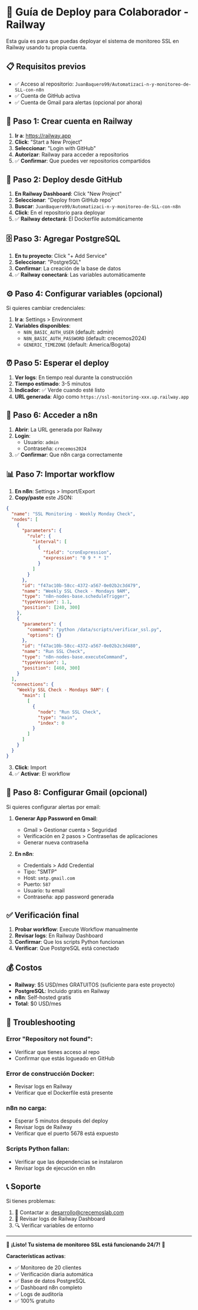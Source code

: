 # 🚀 Guía de Deploy para Colaborador - Railway

Esta guía es para que puedas deployar el sistema de monitoreo SSL en Railway usando tu propia cuenta.

## 📋 Requisitos previos
- ✅ Acceso al repositorio: `JuanBaquero99/Automatizaci-n-y-monitoreo-de-SLL-con-n8n`
- ✅ Cuenta de GitHub activa
- ✅ Cuenta de Gmail para alertas (opcional por ahora)

## 🚂 Paso 1: Crear cuenta en Railway

1. **Ir a**: https://railway.app
2. **Click**: "Start a New Project"
3. **Seleccionar**: "Login with GitHub"
4. **Autorizar**: Railway para acceder a repositorios
5. ✅ **Confirmar**: Que puedes ver repositorios compartidos

## 🔗 Paso 2: Deploy desde GitHub

1. **En Railway Dashboard**: Click "New Project"
2. **Seleccionar**: "Deploy from GitHub repo"
3. **Buscar**: `JuanBaquero99/Automatizaci-n-y-monitoreo-de-SLL-con-n8n`
4. **Click**: En el repositorio para deployar
5. ✅ **Railway detectará**: El Dockerfile automáticamente

## 🗄️ Paso 3: Agregar PostgreSQL

1. **En tu proyecto**: Click "+ Add Service"
2. **Seleccionar**: "PostgreSQL"
3. **Confirmar**: La creación de la base de datos
4. ✅ **Railway conectará**: Las variables automáticamente

## ⚙️ Paso 4: Configurar variables (opcional)

Si quieres cambiar credenciales:
1. **Ir a**: Settings > Environment
2. **Variables disponibles**:
   - `N8N_BASIC_AUTH_USER` (default: admin)
   - `N8N_BASIC_AUTH_PASSWORD` (default: crecemos2024)
   - `GENERIC_TIMEZONE` (default: America/Bogota)

## ⏰ Paso 5: Esperar el deploy

1. **Ver logs**: En tiempo real durante la construcción
2. **Tiempo estimado**: 3-5 minutos
3. **Indicador**: ✅ Verde cuando esté listo
4. **URL generada**: Algo como `https://ssl-monitoring-xxx.up.railway.app`

## 🎯 Paso 6: Acceder a n8n

1. **Abrir**: La URL generada por Railway
2. **Login**:
   - Usuario: `admin`
   - Contraseña: `crecemos2024`
3. ✅ **Confirmar**: Que n8n carga correctamente

## 📊 Paso 7: Importar workflow

1. **En n8n**: Settings > Import/Export
2. **Copy/paste** este JSON:

```json
{
  "name": "SSL Monitoring - Weekly Monday Check",
  "nodes": [
    {
      "parameters": {
        "rule": {
          "interval": [
            {
              "field": "cronExpression",
              "expression": "0 9 * * 1"
            }
          ]
        }
      },
      "id": "f47ac10b-58cc-4372-a567-0e02b2c3d479",
      "name": "Weekly SSL Check - Mondays 9AM",
      "type": "n8n-nodes-base.scheduleTrigger",
      "typeVersion": 1.1,
      "position": [240, 300]
    },
    {
      "parameters": {
        "command": "python /data/scripts/verificar_ssl.py",
        "options": {}
      },
      "id": "f47ac10b-58cc-4372-a567-0e02b2c3d480",
      "name": "Run SSL Check",
      "type": "n8n-nodes-base.executeCommand",
      "typeVersion": 1,
      "position": [460, 300]
    }
  ],
  "connections": {
    "Weekly SSL Check - Mondays 9AM": {
      "main": [
        [
          {
            "node": "Run SSL Check",
            "type": "main",
            "index": 0
          }
        ]
      ]
    }
  }
}
```

3. **Click**: Import
4. ✅ **Activar**: El workflow

## 📧 Paso 8: Configurar Gmail (opcional)

Si quieres configurar alertas por email:

1. **Generar App Password en Gmail**:
   - Gmail > Gestionar cuenta > Seguridad
   - Verificación en 2 pasos > Contraseñas de aplicaciones
   - Generar nueva contraseña

2. **En n8n**:
   - Credentials > Add Credential
   - Tipo: "SMTP"
   - Host: `smtp.gmail.com`
   - Puerto: `587`
   - Usuario: tu email
   - Contraseña: app password generada

## ✅ Verificación final

1. **Probar workflow**: Execute Workflow manualmente
2. **Revisar logs**: En Railway Dashboard
3. **Confirmar**: Que los scripts Python funcionan
4. **Verificar**: Que PostgreSQL está conectado

## 💰 Costos

- **Railway**: $5 USD/mes GRATUITOS (suficiente para este proyecto)
- **PostgreSQL**: Incluido gratis en Railway
- **n8n**: Self-hosted gratis
- **Total**: $0 USD/mes

## 🔧 Troubleshooting

### Error "Repository not found":
- Verificar que tienes acceso al repo
- Confirmar que estás logueado en GitHub

### Error de construcción Docker:
- Revisar logs en Railway
- Verificar que el Dockerfile está presente

### n8n no carga:
- Esperar 5 minutos después del deploy
- Revisar logs de Railway
- Verificar que el puerto 5678 está expuesto

### Scripts Python fallan:
- Verificar que las dependencias se instalaron
- Revisar logs de ejecución en n8n

## 📞 Soporte

Si tienes problemas:
1. 📧 Contactar a: desarrollo@crecemoslab.com
2. 📱 Revisar logs de Railway Dashboard
3. 🔍 Verificar variables de entorno

---
🎉 **¡Listo! Tu sistema de monitoreo SSL está funcionando 24/7!** 🎉

**Características activas**:
- ✅ Monitoreo de 20 clientes
- ✅ Verificación diaria automática  
- ✅ Base de datos PostgreSQL
- ✅ Dashboard n8n completo
- ✅ Logs de auditoría
- ✅ 100% gratuito
